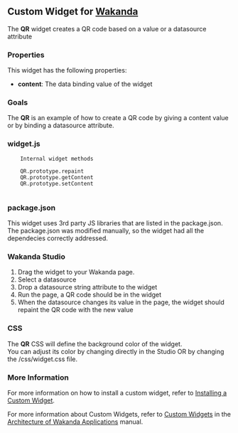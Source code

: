 ## Custom Widget for [Wakanda](http://wakanda.org)
The __QR__ widget creates a QR code based on a value or a datasource attribute

### Properties
This widget has the following properties: 

* __content__: The data binding value of the widget

### Goals
The __QR__ is an example of how to create a QR code by giving a content value or by binding a datasource attribute.  



### widget.js

```
	Internal widget methods

    QR.prototype.repaint
    QR.prototype.getContent 
    QR.prototype.setContent 
   

```


### package.json

This widget uses 3rd party JS libraries that are listed in the package.json. 
The package.json was modified manually, so the widget had all the dependecies correctly addressed. 


### Wakanda Studio

1. Drag the widget to your Wakanda page. 
2. Select a datasource
3. Drop a datasource string attribute to the widget
4. Run the page, a QR code should be in the widget
5. When the datasource changes its value in the page, the widget should repaint the QR code with the new value


### CSS
The __QR__ CSS will define the background color of the widget.  
You can adjust its color by changing directly in the Studio OR by changing the /css/widget.css file.  


### More Information
For more information on how to install a custom widget, refer to [Installing a Custom Widget](http://doc.wakanda.org/WakandaStudio0/help/Title/en/page3869.html#1027761).

For more information about Custom Widgets, refer to [Custom Widgets](http://doc.wakanda.org/Wakanda0.v5/help/Title/en/page3863.html "Custom Widgets") in the [Architecture of Wakanda Applications](http://doc.wakanda.org/Wakanda0.v5/help/Title/en/page3844.html "Architecture of Wakanda Applications") manual.

